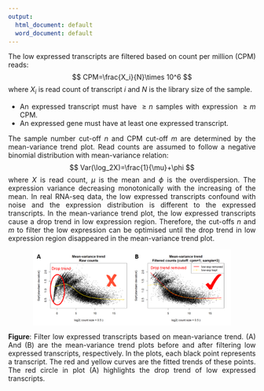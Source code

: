 ```yaml
---
output:
  html_document: default
  word_document: default
---
```

<div align="justify">

The low expressed transcripts are filtered based on count per million (CPM) reads:
$$ CPM=\frac{X_i}{N}\times 10^6 $$
where $X_i$ is read count of transcript $i$ and $N$ is the library size of the sample. 

- An expressed transcript must have $\geq n$ samples with expression $\geq m$ CPM. 
- An expressed gene must have at least one expressed transcript.

The sample number cut-off $n$ and CPM cut-off $m$ are determined by the mean-variance trend plot. Read counts are assumed to follow a negative binomial distribution with mean-variance relation:
$$ Var(\log_2X)=\frac{1}{\mu}+\phi $$
where $X$ is read count, $\mu$ is the mean and $\phi$ is the overdispersion. The expression variance decreasing monotonically with the increasing of the mean. In real RNA-seq data, the low expressed transcripts confound with noise and the expression distribution is different to the expressed transcripts. In the mean-variance trend plot, the low expressed transcripts cause a drop trend in low expression region. Therefore, the cut-offs $n$ and $m$ to filter the low expression can be optimised until the drop trend in low expression region disappeared in the mean-variance trend plot.

<!--![](filter_low.png)-->
<img src="filter_low.png" style="width: 80%; display: block; margin-left: auto; margin-right: auto;">

**Figure**: Filter low expressed transcripts based on mean-variance trend.  (A) And (B) are the mean-variance trend plots before and after filtering low expressed transcripts, respectively. In the plots, each black point represents a transcript. The red and yellow curves are the fitted trends of these points. The red circle in plot (A) highlights the drop trend of low expressed transcripts.
